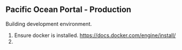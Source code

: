 ## Pacific Ocean Portal - Production

Building development environment. 
1. Ensure docker is installed. https://docs.docker.com/engine/install/
2. 
